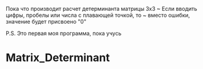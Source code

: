 Пока что производит  расчет детерминанта матрицы 3х3
~ Если вводить цифры, пробелы или числа с плавающей точкой, то
~ вместо ошибки, значение будет присвоено "0"

P.S. Это первая моя программа, пока учусь

# Matrix_Determinant

